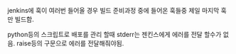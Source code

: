 jenkins에 훅이 여러번 들어올 경우
빌드 준비과정 중에 들어온 훅들중 제일 마지막 훅만 빌드함.

python등의 스크립트로 배포를 관리 할때 stderr는 젠킨스에게 에러를 전달 할수가 없음.
raise등의 구문으로 에러를 전달해줘야됨.